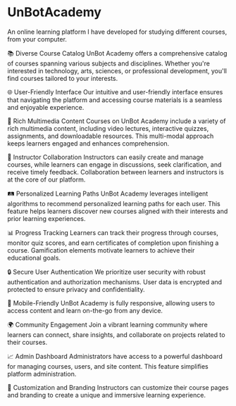# UnBotAcademy

An online learning platform I have developed for studying different courses, from your computer.

📚 Diverse Course Catalog
UnBot Academy offers a comprehensive catalog of courses spanning various subjects and disciplines. Whether you're interested in technology, arts, sciences, or professional development, you'll find courses tailored to your interests.

🌐 User-Friendly Interface
Our intuitive and user-friendly interface ensures that navigating the platform and accessing course materials is a seamless and enjoyable experience.

🎥 Rich Multimedia Content
Courses on UnBot Academy include a variety of rich multimedia content, including video lectures, interactive quizzes, assignments, and downloadable resources. This multi-modal approach keeps learners engaged and enhances comprehension.

🤝 Instructor Collaboration
Instructors can easily create and manage courses, while learners can engage in discussions, seek clarification, and receive timely feedback. Collaboration between learners and instructors is at the core of our platform.

🛤️ Personalized Learning Paths
UnBot Academy leverages intelligent algorithms to recommend personalized learning paths for each user. This feature helps learners discover new courses aligned with their interests and prior learning experiences.

📊 Progress Tracking
Learners can track their progress through courses, monitor quiz scores, and earn certificates of completion upon finishing a course. Gamification elements motivate learners to achieve their educational goals.

🔒 Secure User Authentication
We prioritize user security with robust authentication and authorization mechanisms. User data is encrypted and protected to ensure privacy and confidentiality.

📱 Mobile-Friendly
UnBot Academy is fully responsive, allowing users to access content and learn on-the-go from any device.

🌍 Community Engagement
Join a vibrant learning community where learners can connect, share insights, and collaborate on projects related to their courses.

📈 Admin Dashboard
Administrators have access to a powerful dashboard for managing courses, users, and site content. This feature simplifies platform administration.

🎨 Customization and Branding
Instructors can customize their course pages and branding to create a unique and immersive learning experience.


